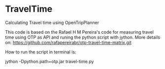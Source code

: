 # TravelTime
Calculating Travel time using OpenTripPlanner


This code is based on the Rafael H M Pereira's code for measuring travel time using OTP as API and runing the python script with jython. More details on: https://github.com/rafapereirabr/otp-travel-time-matrix.git

How to run the script in terminal is:

jython -Dpython.path=otp.jar travel-time.py

